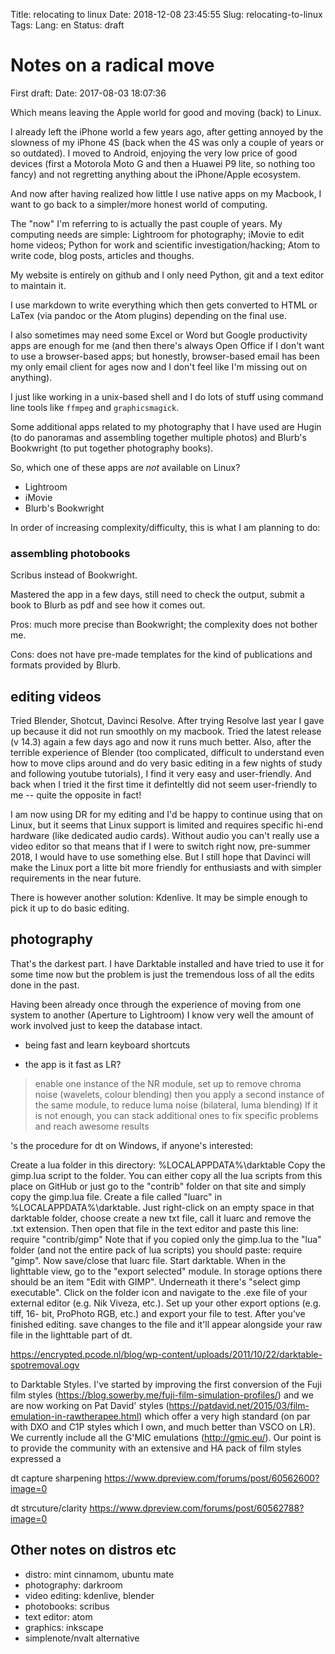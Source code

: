 Title: relocating to linux
Date: 2018-12-08 23:45:55
Slug: relocating-to-linux
Tags:
Lang: en
Status: draft


Notes on a radical move
================
First draft: Date: 2017-08-03 18:07:36


Which means leaving the Apple world for good and moving (back) to Linux.

I already left the iPhone world a few years ago, after getting annoyed by the slowness of my iPhone 4S (back when the 4S was only a couple of years or so outdated). I moved to Android, enjoying the very low price of good devices (first a Motorola Moto G and then a Huawei P9 lite, so nothing too fancy) and not regretting anything about the iPhone/Apple ecosystem. 

And now after having realized how little I use native apps on my Macbook, I want to go back to a simpler/more honest world of computing. 

The "now" I'm referring to is actually the past couple of years. My computing needs are simple: Lightroom for photography; iMovie to edit home videos; Python for work and scientific investigation/hacking; Atom to write code, blog posts, articles and thoughs.

My website is entirely on github and I only need Python, git and a text editor to maintain it.

I use markdown to write everything which then gets converted to HTML or LaTex (via pandoc or the Atom plugins) depending on the final use.

I also sometimes may need some Excel or Word but Google productivity apps are enough for me (and then there's always Open Office if I don't want to use a browser-based apps; but honestly, browser-based email has been my only email client for ages now and I don't feel like I'm missing out on anything).

I just like working in a unix-based shell and I do lots of stuff using command line tools like `ffmpeg` and `graphicsmagick`.

Some additional apps related to my photography that I have used are Hugin (to do panoramas and assembling together multiple photos) and Blurb's Bookwright (to put together photography books).

So, which one of these apps are *not* available on Linux?

* Lightroom
* iMovie
* Blurb's Bookwright

In order of increasing complexity/difficulty, this is what I am planning to do:

### assembling photobooks 

Scribus instead of Bookwright.

Mastered the app in a few days, still need to check the output, submit a book to Blurb as pdf and see how it comes out. 

Pros: much more precise than Bookwright; the complexity does not bother me.

Cons: does not have pre-made templates for the kind of publications and formats provided by Blurb.

## editing videos

Tried Blender, Shotcut, Davinci Resolve. After trying Resolve last year I gave up because it did not run smoothly on my macbook. Tried the latest release (v 14.3) again a few days ago and now it runs much better. Also, after the terrible experience of Blender (too complicated, difficult to understand even how to move clips around and do very basic editing in a few nights of study and following youtube tutorials), I find it very easy and user-friendly. And back when I tried it the first time it definteltly did not seem user-friendly to me -- quite the opposite in fact!

I am now using DR for my editing and I'd be happy to continue using that on Linux, but it seems that Linux support is limited and requires specific hi-end hardware (like dedicated audio cards). Without audio you can't really use a video editor so that means that if I were to switch right now, pre-summer 2018, I would have to use something else. But I still hope that Davinci will make the Linux port a litte bit more friendly for enthusiasts and with simpler requirements in the near future.

There is however another solution: Kdenlive. It may be simple enough to pick it up to do basic editing. 

## photography

That's the darkest part. I have Darktable installed and have tried to use it for some time now but the problem is just the tremendous loss of all the edits done in the past.

Having been already once through the experience of moving from one system to another (Aperture to Lightroom) I know very well the amount of work involved just to keep the database intact.

* being fast and learn keyboard shortcuts

* the app is it fast as LR?


>enable one instance of the NR module, set up to remove chroma noise (wavelets, colour blending)
then you apply a second instance of the same module, to reduce luma noise (bilateral, luma blending)
If it is not enough, you can stack additional ones to fix specific problems and reach awesome results

's the procedure for dt on Windows, if anyone's interested:

Create a lua folder in this directory: %LOCALAPPDATA%\darktable
Copy the gimp.lua script to the folder. You can either copy all the lua scripts from this place on GitHub or just go to the "contrib" folder on that site and simply copy the gimp.lua file.
Create a file called "luarc" in %LOCALAPPDATA%\darktable. Just right-click on an empty space in that darktable folder, choose create a new txt file, call it luarc and remove the .txt extension. Then open that file in the text editor and paste this line: require "contrib/gimp"
Note that if you copied only the gimp.lua to the "lua" folder (and not the entire pack of lua scripts) you should paste: require "gimp".
Now save/close that luarc file.
Start darktable. When in the lighttable view, go to the "export selected" module. In storage options there should be an item "Edit with GIMP". Underneath it there's "select gimp executable". Click on the folder icon and navigate to the .exe file of your external editor (e.g. Nik Viveza, etc.). Set up your other export options (e.g. tiff, 16- bit, ProPhoto RGB, etc.) and export your file to test. After you've finished editing. save changes to the file and it'll appear alongside your raw file in the lighttable part of dt.

https://encrypted.pcode.nl/blog/wp-content/uploads/2011/10/22/darktable-spotremoval.ogv


to Darktable Styles. I've started by improving the first conversion of the Fuji film styles (https://blog.sowerby.me/fuji-film-simulation-profiles/) and we are now working on Pat David' styles (https://patdavid.net/2015/03/film-emulation-in-rawtherapee.html) which offer a very high standard (on par with DXO and C1P styles which I own, and much better than VSCO on LR). We currently include all the G'MIC emulations (http://gmic.eu/). Our point is to provide the community with an extensive and HA pack of film styles expressed a

dt capture sharpening
https://www.dpreview.com/forums/post/60562600?image=0

dt strcuture/clarity
https://www.dpreview.com/forums/post/60562788?image=0


<!-- PELICAN_END_SUMMARY -->



## Other notes on distros etc

* distro: mint cinnamom, ubuntu mate
* photography: darkroom
* video editing: kdenlive, blender
* photobooks: scribus
* text editor: atom
* graphics: inkscape
* simplenote/nvalt alternative
